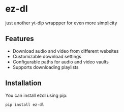 # ez-dl
just another yt-dlp wrappper for even more simplicity

## Features

- Download audio and video from different websites
- Customizable download settings
- Configurable paths for audio and video vaults
- Supports downloading playlists

## Installation

You can install ezdl using pip:

```pwsh
pip install ez-dl
